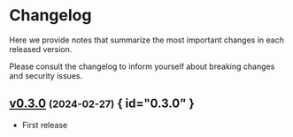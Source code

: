 # Changelog

Here we provide notes that summarize the most important changes in each released version.

Please consult the changelog to inform yourself about breaking changes and security issues.

## [v0.3.0](https://github.com/Materials-Data-Science-and-Informatics/fair-python-cookiecutter-demo/tree/v0.3.0) <small>(2024-02-27)</small> { id="0.3.0" }

* First release

